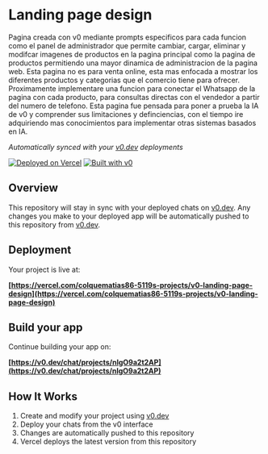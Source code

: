 # Landing page design
Pagina creada con v0 mediante prompts especificos para cada funcion como el panel de administrador que permite cambiar, cargar, eliminar y modifcar imagenes de productos en la pagina principal como la pagina de productos permitiendo una mayor dinamica de administracion de la pagina web. 
Esta pagina no es para venta online, esta mas enfocada a mostrar los diferentes productos y categorias que el comercio tiene para ofrecer.
Proximamente implementare una funcion para conectar el Whatsapp de la pagina con cada producto, para consultas directas con el vendedor a partir del numero de telefono. Esta pagina fue pensada para poner a prueba la IA de v0 y comprender sus limitaciones y definciencias, con el tiempo ire adquiriendo mas conocimientos para implementar otras sistemas basados en IA. 

*Automatically synced with your [v0.dev](https://v0.dev) deployments*

[![Deployed on Vercel](https://img.shields.io/badge/Deployed%20on-Vercel-black?style=for-the-badge&logo=vercel)](https://vercel.com/colquematias86-5119s-projects/v0-landing-page-design)
[![Built with v0](https://img.shields.io/badge/Built%20with-v0.dev-black?style=for-the-badge)](https://v0.dev/chat/projects/nlgO9a2t2AP)

## Overview

This repository will stay in sync with your deployed chats on [v0.dev](https://v0.dev).
Any changes you make to your deployed app will be automatically pushed to this repository from [v0.dev](https://v0.dev).

## Deployment

Your project is live at:

**[https://vercel.com/colquematias86-5119s-projects/v0-landing-page-design](https://vercel.com/colquematias86-5119s-projects/v0-landing-page-design)**

## Build your app

Continue building your app on:

**[https://v0.dev/chat/projects/nlgO9a2t2AP](https://v0.dev/chat/projects/nlgO9a2t2AP)**

## How It Works

1. Create and modify your project using [v0.dev](https://v0.dev)
2. Deploy your chats from the v0 interface
3. Changes are automatically pushed to this repository
4. Vercel deploys the latest version from this repository
